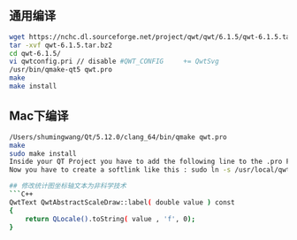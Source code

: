
## 通用编译

```bash
wget https://nchc.dl.sourceforge.net/project/qwt/qwt/6.1.5/qwt-6.1.5.tar.bz2
tar -xvf qwt-6.1.5.tar.bz2
cd qwt-6.1.5/
vi qwtconfig.pri // disable #QWT_CONFIG     += QwtSvg
/usr/bin/qmake-qt5 qwt.pro
make
make install
```

## Mac下编译

```bash
/Users/shumingwang/Qt/5.12.0/clang_64/bin/qmake qwt.pro
make
sudo make install
Inside your QT Project you have to add the following line to the .pro File include ( /usr/local/qwt-6.1.0/features/qwt.prf ) includes QWT libary into Project
Now you have to create a softlink like this : sudo ln -s /usr/local/qwt-6.1.0/lib/qwt.framework/qwt /usr/lib/qwt

## 修改统计图坐标轴文本为非科学技术
```C++
QwtText QwtAbstractScaleDraw::label( double value ) const
{
    return QLocale().toString( value , 'f', 0);
}
```
